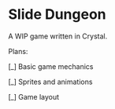 # Slide Dungeon

A WIP game written in Crystal.

Plans:

[_] Basic game mechanics

[_] Sprites and animations

[_] Game layout